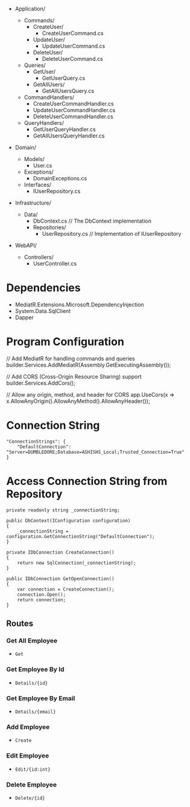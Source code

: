 - Application/
    - Commands/
        - CreateUser/
            - CreateUserCommand.cs
        - UpdateUser/
            - UpdateUserCommand.cs
        - DeleteUser/
            - DeleteUserCommand.cs
    - Queries/
        - GetUser/
            - GetUserQuery.cs
        - GetAllUsers/
            - GetAllUsersQuery.cs
    - CommandHandlers/
        - CreateUserCommandHandler.cs
        - UpdateUserCommandHandler.cs
        - DeleteUserCommandHandler.cs
    - QueryHandlers/
        - GetUserQueryHandler.cs
        - GetAllUsersQueryHandler.cs

- Domain/
    - Models/
        - User.cs
    - Exceptions/
        - DomainExceptions.cs
    - Interfaces/
        - IUserRepository.cs

- Infrastructure/
    - Data/
        - DbContext.cs          // The DbContext implementation
        - Repositories/
            - UserRepository.cs  // Implementation of IUserRepository

- WebAPI/
    - Controllers/
        - UserController.cs


# Dependencies

- MediatR.Extensions.Microsoft.DependencyInjection
- System.Data.SqlClient 
- Dapper


# Program Configuration

// Add MediatR for handling commands and queries
builder.Services.AddMediatR(Assembly.GetExecutingAssembly());

// Add CORS (Cross-Origin Resource Sharing) support
builder.Services.AddCors();

// Allow any origin, method, and header for CORS
app.UseCors(x => x.AllowAnyOrigin().AllowAnyMethod().AllowAnyHeader());


# Connection String
```
"ConnectionStrings": {
    "DefaultConnection": "Server=DUMBLEDORE;Database=ASHISHS_Local;Trusted_Connection=True"
}
```

# Access Connection String from Repository

```
private readonly string _connectionString;

public DbContext(IConfiguration configuration)
{
    _connectionString = configuration.GetConnectionString("DefaultConnection");
}

private IDbConnection CreateConnection()
{
    return new SqlConnection(_connectionString);
}

public IDbConnection GetOpenConnection()
{
    var connection = CreateConnection();
    connection.Open();
    return connection;
}

```

## Routes

### Get All Employee

* `Get`

### Get Employee By Id

* `Details/{id}`

### Get Employee By Email

* `Details/{email}`

### Add Employee

* `Create`

### Edit Employee

* `Edit/{id:int}`

### Delete Employee

* `Delete/{id}`